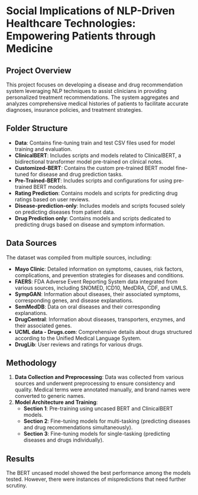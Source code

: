 # Social Implications of NLP-Driven Healthcare Technologies: Empowering Patients through Medicine

## Project Overview
This project focuses on developing a disease and drug recommendation system leveraging NLP techniques to assist clinicians in providing personalized treatment recommendations. The system aggregates and analyzes comprehensive medical histories of patients to facilitate accurate diagnoses, insurance policies, and treatment strategies.

## Folder Structure
- **Data**: Contains fine-tuning train and test CSV files used for model training and evaluation.
- **ClinicalBERT**: Includes scripts and models related to ClinicalBERT, a bidirectional transformer model pre-trained on clinical notes.
- **Customized-BERT**: Contains the custom pre-trained BERT model fine-tuned for disease and drug prediction tasks.
- **Pre-Trained-BERT**: Includes scripts and configurations for using pre-trained BERT models.
- **Rating Prediction**: Contains models and scripts for predicting drug ratings based on user reviews.
- **Disease-prediction-only**: Includes models and scripts focused solely on predicting diseases from patient data.
- **Drug Prediction only**: Contains models and scripts dedicated to predicting drugs based on disease and symptom information.

## Data Sources
The dataset was compiled from multiple sources, including:
- **Mayo Clinic**: Detailed information on symptoms, causes, risk factors, complications, and prevention strategies for diseases and conditions.
- **FAERS**: FDA Adverse Event Reporting System data integrated from various sources, including SNOMED, ICD10, MedDRA, CDF, and UMLS.
- **SympGAN**: Information about diseases, their associated symptoms, corresponding genes, and disease explanations.
- **SemMedDB**: Data on oral diseases and their corresponding explanations.
- **DrugCentral**: Information about diseases, transporters, enzymes, and their associated genes.
- **UCML data - Drugs.com**: Comprehensive details about drugs structured according to the Unified Medical Language System.
- **DrugLib**: User reviews and ratings for various drugs.

## Methodology
1. **Data Collection and Preprocessing**: Data was collected from various sources and underwent preprocessing to ensure consistency and quality. Medical terms were annotated manually, and brand names were converted to generic names.
2. **Model Architecture and Training**:
   - **Section 1**: Pre-training using uncased BERT and ClinicalBERT models.
   - **Section 2**: Fine-tuning models for multi-tasking (predicting diseases and drug recommendations simultaneously).
   - **Section 3**: Fine-tuning models for single-tasking (predicting diseases and drugs individually).

## Results
The BERT uncased model showed the best performance among the models tested. However, there were instances of mispredictions that need further scrutiny.

